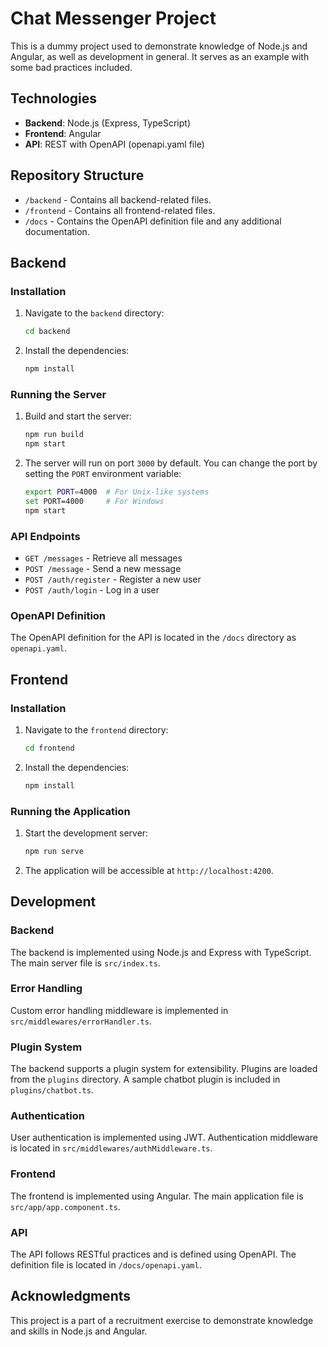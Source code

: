 # Chat Messenger Project

This is a dummy project used to demonstrate knowledge of Node.js and Angular, as well as development in general. It serves as an example with some bad practices included.

## Technologies

- **Backend**: Node.js (Express, TypeScript)
- **Frontend**: Angular
- **API**: REST with OpenAPI (openapi.yaml file)

## Repository Structure

- `/backend` - Contains all backend-related files.
- `/frontend` - Contains all frontend-related files.
- `/docs` - Contains the OpenAPI definition file and any additional documentation.

## Backend

### Installation

1. Navigate to the `backend` directory:

   ```bash
   cd backend
   ```

2. Install the dependencies:

   ```bash
   npm install
   ```

### Running the Server

1. Build and start the server:

   ```bash
   npm run build
   npm start
   ```

2. The server will run on port `3000` by default. You can change the port by setting the `PORT` environment variable:

   ```bash
   export PORT=4000  # For Unix-like systems
   set PORT=4000     # For Windows
   npm start
   ```

### API Endpoints

- `GET /messages` - Retrieve all messages
- `POST /message` - Send a new message
- `POST /auth/register` - Register a new user
- `POST /auth/login` - Log in a user

### OpenAPI Definition

The OpenAPI definition for the API is located in the `/docs` directory as `openapi.yaml`.

## Frontend

### Installation

1. Navigate to the `frontend` directory:

   ```bash
   cd frontend
   ```

2. Install the dependencies:

   ```bash
   npm install
   ```

### Running the Application

1. Start the development server:

   ```bash
   npm run serve
   ```

2. The application will be accessible at `http://localhost:4200`.

## Development

### Backend

The backend is implemented using Node.js and Express with TypeScript. The main server file is `src/index.ts`.

### Error Handling

Custom error handling middleware is implemented in `src/middlewares/errorHandler.ts`.

### Plugin System

The backend supports a plugin system for extensibility. Plugins are loaded from the `plugins` directory. A sample chatbot plugin is included in `plugins/chatbot.ts`.

### Authentication

User authentication is implemented using JWT. Authentication middleware is located in `src/middlewares/authMiddleware.ts`.

### Frontend

The frontend is implemented using Angular. The main application file is `src/app/app.component.ts`.

### API

The API follows RESTful practices and is defined using OpenAPI. The definition file is located in `/docs/openapi.yaml`.

## Acknowledgments

This project is a part of a recruitment exercise to demonstrate knowledge and skills in Node.js and Angular.
